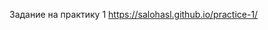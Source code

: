 Задание на практику 1 <a href="https://salohasl.github.io/practice-1/">https://salohasl.github.io/practice-1/</a>
